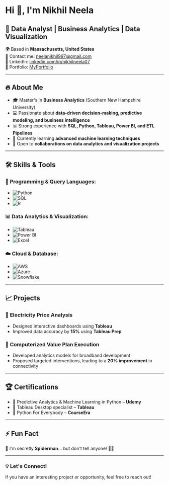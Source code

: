 # Hi 👋, I'm Nikhil Neela

## 🚀 Data Analyst | Business Analytics | Data Visualization

🌍 Based in **Massachusetts, United States**  
📧 Contact me: [neelanikhil997@gmail.com](mailto:neelanikhil997@gmail.com)  
📎 LinkedIn: [linkedin.com/in/nikhilneela07](https://www.linkedin.com/in/nikhilneela07)  
💼 Portfolio: [MyPortfolio](http://myapp.com)  

---

## 🔥 About Me
- 🎓 Master's in **Business Analytics** (Southern New Hampshire University)  
- 💻 Passionate about **data-driven decision-making, predictive modeling, and business intelligence**  
- 📊 Strong experience with **SQL, Python, Tableau, Power BI, and ETL Pipelines**  
- 🌱 Currently learning **advanced machine learning techniques**  
- 🤝 Open to **collaborations on data analytics and visualization projects**  

---

## 🛠️ Skills & Tools

### 📌 Programming & Query Languages:
- ![Python](https://img.shields.io/badge/Python-3776AB?style=for-the-badge&logo=python&logoColor=white) 
- ![SQL](https://img.shields.io/badge/SQL-4479A1?style=for-the-badge&logo=postgresql&logoColor=white) 
- ![R](https://img.shields.io/badge/R-276DC3?style=for-the-badge&logo=r&logoColor=white)

### 📊 Data Analytics & Visualization:
- ![Tableau](https://img.shields.io/badge/Tableau-E97627?style=for-the-badge&logo=tableau&logoColor=white)
- ![Power BI](https://img.shields.io/badge/Power%20BI-F2C811?style=for-the-badge&logo=powerbi&logoColor=white)
- ![Excel](https://img.shields.io/badge/Excel-217346?style=for-the-badge&logo=microsoft-excel&logoColor=white)

### ☁️ Cloud & Database:
- ![AWS](https://img.shields.io/badge/AWS-232F3E?style=for-the-badge&logo=amazon-aws&logoColor=white)
- ![Azure](https://img.shields.io/badge/Azure-0078D4?style=for-the-badge&logo=microsoft-azure&logoColor=white)
- ![Snowflake](https://img.shields.io/badge/Snowflake-29B5E8?style=for-the-badge&logo=snowflake&logoColor=white)

---

## 📈 Projects
### 🔹 **Electricity Price Analysis**
- Designed interactive dashboards using **Tableau**
- Improved data accuracy by **15%** using **Tableau Prep**

### 🔹 **Computerized Value Plan Execution**
- Developed analytics models for broadband development
- Proposed targeted interventions, leading to a **20% improvement** in connectivity

---

## 🏆 Certifications
- 📌 Predictive Analytics & Machine Learning in Python – **Udemy**
- 📌 Tableau Desktop specialist – **Tableau**
- 📌 Python For Everybody – **CourseEra**

---

## ⚡ Fun Fact
👹 I'm secretly **Spiderman**... but don't tell anyone! 🧑‍🔫

---

### 💡 Let's Connect!
If you have an interesting project or opportunity, feel free to reach out!
